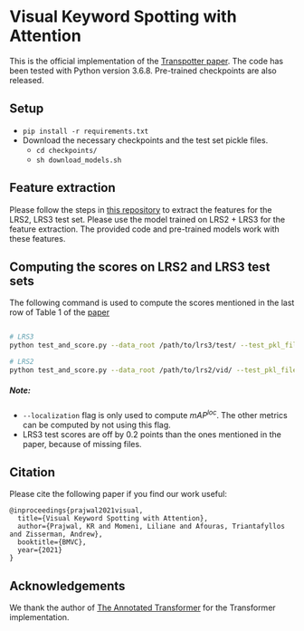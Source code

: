 # Visual Keyword Spotting with Attention

This is the official implementation of the [Transpotter paper](https://arxiv.org/pdf/2110.15957.pdf). The code has been tested with Python version 3.6.8. Pre-trained checkpoints are also released. 

## Setup
- `pip install -r requirements.txt`
- Download the necessary checkpoints and the test set pickle files.
  - `cd checkpoints/`
  - `sh download_models.sh`

## Feature extraction

Please follow the steps in [this repository](https://github.com/prajwalkr/vtp) to extract the features for the LRS2, LRS3 test set. Please use the model trained on LRS2 + LRS3 for the feature extraction. The provided code and pre-trained models work with these features.  

## Computing the scores on LRS2 and LRS3 test sets

The following command is used to compute the scores mentioned in the last row of Table 1 of the [paper](https://arxiv.org/pdf/2110.15957.pdf)

```bash

# LRS3
python test_and_score.py --data_root /path/to/lrs3/test/ --test_pkl_file checkpoints/lrs3_test.pkl --ckpt_path checkpoints/ft_lrs3.pth --localization

# LRS2
python test_and_score.py --data_root /path/to/lrs2/vid/ --test_pkl_file checkpoints/lrs2_test.pkl --ckpt_path checkpoints/ft_lrs2.pth --localization
```

##### Note:
- `--localization` flag is only used to compute $mAP^{loc}$. The other metrics can be computed by not using this flag. 
- LRS3 test scores are off by 0.2 points than the ones mentioned in the paper, because of missing files. 


## Citation

Please cite the following paper if you find our work useful:
```
@inproceedings{prajwal2021visual,
  title={Visual Keyword Spotting with Attention},
  author={Prajwal, KR and Momeni, Liliane and Afouras, Triantafyllos and Zisserman, Andrew},
  booktitle={BMVC},
  year={2021}
}
```

## Acknowledgements

We thank the author of [The Annotated Transformer](https://nlp.seas.harvard.edu/2018/04/03/attention.html) for the Transformer implementation. 
